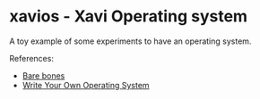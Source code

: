 # xavios - Xavi Operating system

A toy example of some experiments to have an operating system.

References:
- [Bare bones](https://wiki.osdev.org/Bare_Bones)
- [Write Your Own Operating System](www.wyoos.org)
